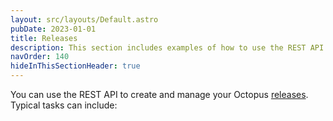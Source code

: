 ```yaml
---
layout: src/layouts/Default.astro
pubDate: 2023-01-01
title: Releases
description: This section includes examples of how to use the REST API to create and manage releases in Octopus.
navOrder: 140
hideInThisSectionHeader: true
---
```

You can use the REST API to create and manage your Octopus [releases](/docs/releases/index.md). Typical tasks can include:
